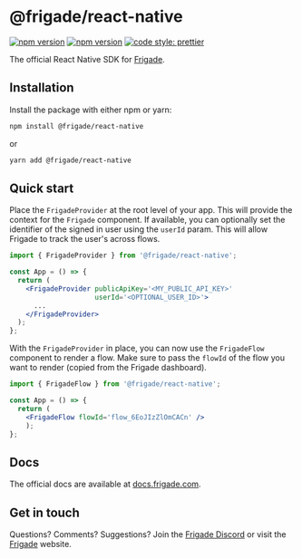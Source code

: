 # @frigade/react-native

[![npm version](https://img.shields.io/npm/v/@frigade/react-native)](https://www.npmjs.com/package/@frigade/react-native)
[![npm version](https://github.com/FrigadeHQ/@frigade/react-native/actions/workflows/tests.yml/badge.svg)](https://github.com/FrigadeHQ/@frigade/react-native/actions/workflows/tests.yml)
[![code style: prettier](https://img.shields.io/badge/code_style-prettier-ff69b4.svg)](https://github.com/prettier/prettier)

The official React Native SDK for [Frigade](https://frigade.com).

## Installation

Install the package with either npm or yarn:

```bash
npm install @frigade/react-native
```

or

```bash
yarn add @frigade/react-native
```

## Quick start

Place the `FrigadeProvider` at the root level of your app. This will provide the context for the `Frigade` component.
If available, you can optionally set the identifier of the signed in user using the `userId` param. This will allow Frigade to track the user's across flows.

```jsx
import { FrigadeProvider } from '@frigade/react-native';

const App = () => {
  return (
    <FrigadeProvider publicApiKey='<MY_PUBLIC_API_KEY>' 
                     userId='<OPTIONAL_USER_ID>'>
      ...
    </FrigadeProvider>
  );
};
```

With the `FrigadeProvider` in place, you can now use the `FrigadeFlow` component to render a flow. Make sure to pass the `flowId` of the flow you want to render (copied from the Frigade dashboard).

```jsx
import { FrigadeFlow } from '@frigade/react-native';

const App = () => {
  return (
    <FrigadeFlow flowId='flow_6EoJIzZlOmCACn' />
    );
};
```
## Docs

The official docs are available at [docs.frigade.com](https://docs.frigade.com/).

## Get in touch

Questions? Comments? Suggestions? Join the [Frigade Discord](https://discord.gg/3fujYupY) or visit
the [Frigade](https://frigade.com) website.